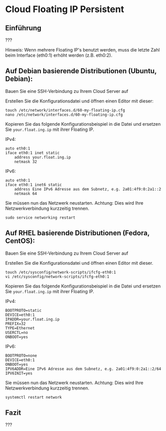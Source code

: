 # Cloud Floating IP Persistent
## Einführung
???

Hinweis: Wenn mehrere Floating IP's benutzt werden, muss die letzte Zahl beim Interface (eth0:1) erhöht werden (z.B. eth0:2).

## Auf Debian basierende Distributionen (Ubuntu, Debian):


Bauen Sie eine SSH-Verbindung zu Ihrem Cloud Server auf

Erstellen Sie die Konfigurationsdatei und öffnen einen Editor mit dieser:

```
touch /etc/network/interfaces.d/60-my-floating-ip.cfg
nano /etc/network/interfaces.d/60-my-floating-ip.cfg
```

Kopieren Sie das folgende Konfigurationsbeispiel in die Datei und ersetzen Sie `your.float.ing.ip` mit ihrer Floating IP.

IPv4:

```
auto eth0:1
iface eth0:1 inet static
    address your.float.ing.ip
    netmask 32
```

IPv6:

```
auto eth0:1
iface eth0:1 inet6 static
    address Eine IPv6 Adresse aus dem Subnetz, e.g. 2a01:4f9:0:2a1::2
    netmask 64
```

Sie müssen nun das Netzwerk neustarten. Achtung: Dies wird Ihre Netzwerkverbindung kurzzeitig trennen.

`sudo service networking restart`


## Auf RHEL basierende Distributionen (Fedora, CentOS):

Bauen Sie eine SSH-Verbindung zu Ihrem Cloud Server auf

Erstellen Sie die Konfigurationsdatei und öffnen einen Editor mit dieser.

```
touch /etc/sysconfig/network-scripts/ifcfg-eth0:1
vi /etc/sysconfig/network-scripts/ifcfg-eth0:1
```

Kopieren Sie das folgende Konfigurationsbeispiel in die Datei und ersetzen Sie `your.float.ing.ip` mit ihrer Floating IP.

IPv4:
```
BOOTPROTO=static
DEVICE=eth0:1
IPADDR=your.float.ing.ip
PREFIX=32
TYPE=Ethernet
USERCTL=no
ONBOOT=yes
```

IPv6:
```
BOOTPROTO=none
DEVICE=eth0:1
ONBOOT=yes
IPV6ADDR=Eine IPv6 Adresse aus dem Subnetz, e.g. 2a01:4f9:0:2a1::2/64
IPV6INIT=yes
```

Sie müssen nun das Netzwerk neustarten. Achtung: Dies wird Ihre Netzwerkverbindung kurzzeitig trennen.

`systemctl restart network`

## Fazit 
???
